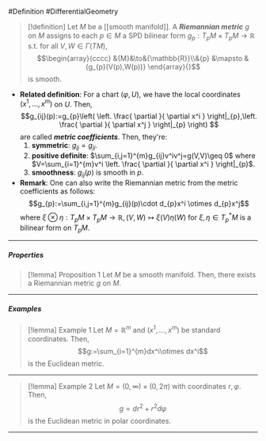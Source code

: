 #Definition #DifferentialGeometry 

> [!definition]
> Let $M$ be a [[smooth manifold]]. A ***Riemannian metric*** $g$ on $M$ assigns to each $p\in M$ a SPD bilinear form $g_{p}:T_{p}M\times T_{p}M\to \mathbb{R}$ s.t. for all $V,W\in \Gamma(TM)$, $$\begin{array}{cccc} &{M}&\to&{\mathbb{R}}\\&{p} &\mapsto & {g_{p}(V(p),W(p))} \end{array}{}$$is smooth.
- **Related definition**: For a chart $(\varphi,U)$, we have the local coordinates $(x^1,\dots,x^m)$ on $U$. Then, $$g_{ij}(p):=g_{p}\left( \left. \frac{ \partial  }{ \partial x^i }   \right|_{p},\left. \frac{ \partial  }{ \partial x^j }   \right|_{p} \right) $$are called ***metric coefficients***. Then, they're:
	1. **symmetric**: $g_{ij}=g_{ji}$.
	2. **positive definite**: $\sum_{i,j=1}^{m}g_{ij}v^iv^j=g(V,V)\geq 0$ where $V=\sum_{i=1}^{m}v^i \left. \frac{ \partial  }{ \partial x^i } \right|_{p}$.
	3. **smoothness**: $g_{ij}(p)$ is smooth in $p$.
- **Remark**: One can also write the Riemannian metric from the metric coefficients as follows: $$g_{p}:=\sum_{i,j=1}^{m}g_{ij}(p)\cdot d_{p}x^i \otimes  d_{p}x^j$$where $\xi \otimes \eta:T_{p}M\times T_{p}M\to \mathbb{R}, (V,W)\mapsto \xi(V)\eta(W)$ for $\xi,\eta\in T^{*}_{p}M$ is a bilinear form on $T_{p}M$.
---
##### Properties
> [!lemma] Proposition 1
> Let $M$ be a smooth manifold. Then, there exists a Riemannian metric $g$ on $M$.
---
##### Examples
> [!lemma] Example 1
> Let $M=\mathbb{R}^m$ and $(x^1,\dots,x^m)$ be standard coordinates. Then, $$g:=\sum_{i=1}^{m}dx^i\otimes dx^i$$is the Euclidean metric. 
---
> [!lemma] Example 2
> Let $M=(0,\infty)\times(0,2\pi)$ with coordinates $r,\varphi$. Then, $$g=dr^{2}+r^{2}d\varphi$$is the Euclidean metric in polar coordinates.
---
